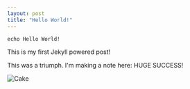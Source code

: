 ```yaml
---
layout: post
title: "Hello World!"
---
```


`echo Hello World!`

This is my first Jekyll powered post!

This was a triumph. I'm making a note here: HUGE SUCCESS!

![Cake](http://f.cl.ly/items/3w1G012D0a0e3z34272o/cake.jpg)